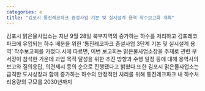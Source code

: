 ```yaml
---
categories: e
title: "김포시 통진레코파크 증설사업 기본 및 실시설계 용역 착수보고회 개최"
---
```

 김포시 맑은물사업소는 지난 9월 28일 북부지역의 증가하는 하수를 처리하고 김포레코파크에 유입되는 하수 배분을 위한 ‘통진레코파크 증설사업 3단계 기본 및 실시설계 용역’ 착수보고회를 가졌다.시에 따르면, 이번 보고회는 맑은물사업소장을 주재로 관련 부서장이 참석한 가운데 과업 목적 달성을 위한 추진 방향과 수행 일정 등에 대해 용역사의 보고와 질의응답, 의견제시 등의 순으로 진행됐다고 밝혔다.또한 김포시 맑은물사업소는 급격한 도시성장과 함께 증가하는 하수의 안정적인 처리를 위해 통진레크파크 내 하수처리용량의 규모를 2030년까지 